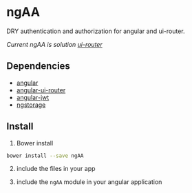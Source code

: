 ngAA
=======
DRY authentication and authorization for angular and ui-router.

*Current ngAA is solution [ui-router](https://github.com/angular-ui/ui-router)*

## Dependencies
- [angular](https://github.com/angular/angular.js)
- [angular-ui-router](https://github.com/angular-ui/ui-router)
- [angular-jwt](https://github.com/auth0/angular-jwt)
- [ngstorage](https://github.com/gsklee/ngStorage)

## Install
1. Bower install
```sh
bower install --save ngAA
```
2. include the files in your app

3. include the `ngAA` module in your angular application
